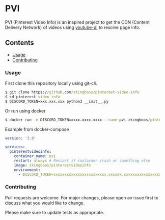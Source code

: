 # PVI
PVI (Pinterest Video Info) is an inspired project to get the CDN (Content Delivery Network) of videos using [youtube-dl](https://youtube-dl.org/) to resolve page info.

## Contents

* [Usage](#usage)
* [Contributing](#contributing)


### Usage

First clone this repository locally using git-cli.

```cmd
$ git clone https://github.com/zkingboos/pinterest-video-info
$ cd pinterest-video-info
$ DISCORD_TOKEN=xxx.xxx.xxx python3 __init__.py
```

Or run using docker
```cmd
$ docker run -e DISCORD_TOKEN=xxxx.xxxx.xxxx --name pvi zkingboos/pinterestvideoinfo
```

Example from docker-compose
```yml
version: '3.8'

services:
  pinterestvideoinfo:
    container_name: pvi
    restart: always # Restart if container crash or something else
    image: zkingboos/pinterestvideoinfo
    environment:
      - DISCORD_TOKEN=xxxxxxxxxxxxxxxxxxxxxxxx.xxxxxx.xxxxxxxxxxxxxxxxxxxxxxxxxxx
```

### Contributing
Pull requests are welcome. For major changes, please open an issue first to discuss what you would like to change.

Please make sure to update tests as appropriate.